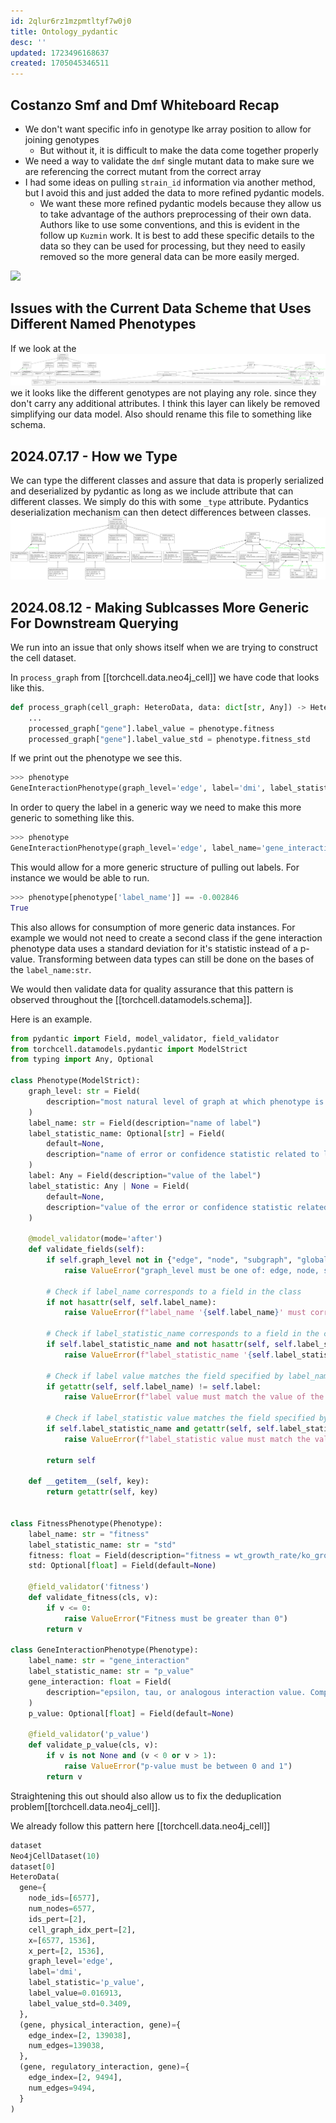 ```yaml
---
id: 2qlur6rz1mzpmtltyf7w0j0
title: Ontology_pydantic
desc: ''
updated: 1723496168637
created: 1705045346511
---
```

## Costanzo Smf and Dmf Whiteboard Recap

- We don't want specific info in genotype lke array position to allow for joining genotypes
  - But without it, it is difficult to make the data come together properly
- We need a way to validate the `dmf` single mutant data to make sure we are referencing the correct mutant from the correct array
- I had some ideas on pulling `strain_id` information via another method, but I avoid this and just added the data to more refined pydantic models.
  - We want these more refined pydantic models because they allow us to take advantage of the authors preprocessing of their own data. Authors like to use some conventions, and this is evident in the follow up `Kuzmin` work. It is best to add these specific details to the data so they can be used for processing, but they need to easily removed so the more general data can be more easily merged.

![](./assets/drawio/ontology_pydantic_hourglass_data_model.png)

## Issues with the Current Data Scheme that Uses Different Named Phenotypes

If we look at the ![pydantic data scheme](./assets/images/pydantic_data_scheme-2024.01.31.png) we it looks like the different genotypes are not playing any role. since they don't carry any additional attributes. I think this layer can likely be removed simplifying our data model. Also should rename this file to something like schema.

## 2024.07.17 - How we Type

We can type the different classes and assure that data is properly serialized and deserialized by pydantic as long as we include attribute that can different classes. We simply do this with some `_type` attribute. Pydantics deserialization mechanism can then detect differences between classes.
![](./assets/2024.07.17-schema.png)

## 2024.08.12 - Making Sublcasses More Generic For Downstream Querying

We run into an issue that only shows itself when we are trying to construct the cell dataset.

In `process_graph` from [[torchcell.data.neo4j_cell]] we have code that looks like this.

```python
def process_graph(cell_graph: HeteroData, data: dict[str, Any]) -> HeteroData:
    ...
    processed_graph["gene"].label_value = phenotype.fitness
    processed_graph["gene"].label_value_std = phenotype.fitness_std
```

If we print out the phenotype we see this.

```python
>>> phenotype
GeneInteractionPhenotype(graph_level='edge', label='dmi', label_statistic='p_value', interaction=-0.002846, p_value=0.4818)
```

In order to query the label in a generic way we need to make this more generic to something like this.

```python
>>> phenotype
GeneInteractionPhenotype(graph_level='edge', label_name='gene_interaction', label_statistic_name='p_value', gene_interaction=-0.002846, p_value=0.4818)
```

This would allow for a more generic structure of pulling out labels. For instance we would be able to run.

```python
>>> phenotype[phenotype['label_name']] == -0.002846
True
```

This also allows for consumption of more generic data instances. For example we would not need to create a second class if the gene interaction phenotype data uses a standard deviation for it's statistic instead of a p-value. Transforming between data types can still be done on the bases of the `label_name:str`.

We would then validate data for quality assurance that this pattern is observed throughout the [[torchcell.datamodels.schema]].

Here is an example.

```python
from pydantic import Field, model_validator, field_validator
from torchcell.datamodels.pydantic import ModelStrict
from typing import Any, Optional

class Phenotype(ModelStrict):
    graph_level: str = Field(
        description="most natural level of graph at which phenotype is observed"
    )
    label_name: str = Field(description="name of label")
    label_statistic_name: Optional[str] = Field(
        default=None,
        description="name of error or confidence statistic related to label"
    )
    label: Any = Field(description="value of the label")
    label_statistic: Any | None = Field(
        default=None,
        description="value of the error or confidence statistic related to label"
    )

    @model_validator(mode='after')
    def validate_fields(self):
        if self.graph_level not in {"edge", "node", "subgraph", "global", "metabolism"}:
            raise ValueError("graph_level must be one of: edge, node, subgraph, global, metabolism")

        # Check if label_name corresponds to a field in the class
        if not hasattr(self, self.label_name):
            raise ValueError(f"label_name '{self.label_name}' must correspond to a field in the class")

        # Check if label_statistic_name corresponds to a field in the class (if provided)
        if self.label_statistic_name and not hasattr(self, self.label_statistic_name):
            raise ValueError(f"label_statistic_name '{self.label_statistic_name}' must correspond to a field in the class")

        # Check if label value matches the field specified by label_name
        if getattr(self, self.label_name) != self.label:
            raise ValueError(f"label value must match the value of the field specified by label_name")

        # Check if label_statistic value matches the field specified by label_statistic_name (if provided)
        if self.label_statistic_name and getattr(self, self.label_statistic_name) != self.label_statistic:
            raise ValueError(f"label_statistic value must match the value of the field specified by label_statistic_name")

        return self

    def __getitem__(self, key):
        return getattr(self, key)


class FitnessPhenotype(Phenotype):
    label_name: str = "fitness"
    label_statistic_name: str = "std"
    fitness: float = Field(description="fitness = wt_growth_rate/ko_growth_rate")
    std: Optional[float] = Field(default=None)

    @field_validator('fitness')
    def validate_fitness(cls, v):
        if v <= 0:
            raise ValueError("Fitness must be greater than 0")
        return v

class GeneInteractionPhenotype(Phenotype):
    label_name: str = "gene_interaction"
    label_statistic_name: str = "p_value"
    gene_interaction: float = Field(
        description="epsilon, tau, or analogous interaction value. Computed from composite fitness phenotypes."
    )
    p_value: Optional[float] = Field(default=None)

    @field_validator('p_value')
    def validate_p_value(cls, v):
        if v is not None and (v < 0 or v > 1):
            raise ValueError("p-value must be between 0 and 1")
        return v
```

Straightening this out should also allow us to fix the deduplication problem[[torchcell.data.neo4j_cell]].

We already follow this pattern here [[torchcell.data.neo4j_cell]]

```python
dataset
Neo4jCellDataset(10)
dataset[0]
HeteroData(
  gene={
    node_ids=[6577],
    num_nodes=6577,
    ids_pert=[2],
    cell_graph_idx_pert=[2],
    x=[6577, 1536],
    x_pert=[2, 1536],
    graph_level='edge',
    label='dmi',
    label_statistic='p_value',
    label_value=0.016913,
    label_value_std=0.3409,
  },
  (gene, physical_interaction, gene)={
    edge_index=[2, 139038],
    num_edges=139038,
  },
  (gene, regulatory_interaction, gene)={
    edge_index=[2, 9494],
    num_edges=9494,
  }
)
```
